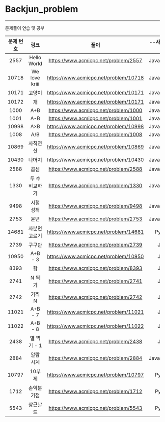 # Backjun_problem
<hr>
문제풀이 연습 및 공부  <br>

| 문제 번호 |                     링크                      |                             풀이                             | --사용언어--|
| :-------: | :-------------------------------------------: | :----------------------------------------------------------: | :-------:|
|2557|Hello World|https://www.acmicpc.net/problem/2557|Java,Python|
|10718|We love kriii|https://www.acmicpc.net/problem/10718|Java,Python|
|10171|고양이|https://www.acmicpc.net/problem/10171|Java,Python|
|10172|개|https://www.acmicpc.net/problem/10171|Java,Python|
|1000|	A+B|https://www.acmicpc.net/problem/1000|Java,Python|
|1001|	A-B|https://www.acmicpc.net/problem/1001|Java,Python|
|10998|	A×B|https://www.acmicpc.net/problem/10998|Java,Python|
|1008|	A/B|https://www.acmicpc.net/problem/1008|Java,Python|
|10869|	사칙연산|https://www.acmicpc.net/problem/10869|Java,Python|
|10430|	나머지|https://www.acmicpc.net/problem/10430|Java,Python|
|2588|곱셈|https://www.acmicpc.net/problem/2588|Java,Python|
|1330|두 수 비교하기|https://www.acmicpc.net/problem/1330|Java,Python|
|9498|시험 성적|https://www.acmicpc.net/problem/9498|Java,Python|
|2753|	윤년|https://www.acmicpc.net/problem/2753|Java,Python|
|14681|	사분면 고르기|https://www.acmicpc.net/problem/14681|Python|
|2739|구구단|https://www.acmicpc.net/problem/2739|Java|
|10950|A+B - 3|https://www.acmicpc.net/problem/10950|Java|
|8393|합|https://www.acmicpc.net/problem/8393|Java|
|2741|N 찍기|https://www.acmicpc.net/problem/2741|Java|
|2742	|	기찍 N|https://www.acmicpc.net/problem/2742|Java|
|11021|A+B - 7|https://www.acmicpc.net/problem/11021|Java|
|11022|	A+B - 8|https://www.acmicpc.net/problem/11022|Java|
|2438|별 찍기 - 1|https://www.acmicpc.net/problem/2438|Java|
|2884|알람 시계|https://www.acmicpc.net/problem/2884|Java,Python|
|10797|10부제|https://www.acmicpc.net/problem/10797|Python|
|1712|손익분기점|https://www.acmicpc.net/problem/1712|Python|
|5543|상근날드|https://www.acmicpc.net/problem/5543|Python|
